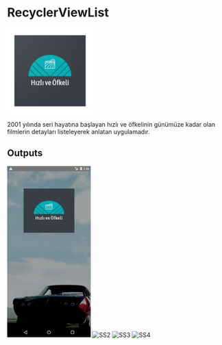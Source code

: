# RecyclerViewList

<p align="left">
  <img src="https://raw.githubusercontent.com/Yavuztmrrr/RecyclerViewList/main/images/laucnher.png" height="200" />
</p>

 2001 yılında seri hayatına başlayan hızlı ve öfkelinin günümüze kadar olan filmlerin detayları listeleyerek anlatan uygulamadır.

<h2 id="Outputs">Outputs</h2>
<p>
  <img height= "400"  src="https://raw.githubusercontent.com/Yavuztmrrr/RecyclerViewList/main/Screens/SplashActivity.png" alt="SS1" />
  <img height= "400"  src="https://github.com/cagataymuhammet/GuestList/blob/master/images/ss2.png" alt="SS2" />
  <img height= "400"  src="https://github.com/cagataymuhammet/GuestList/blob/master/images/ss3.png" alt="SS3" />
  <img height= "400"  src="https://github.com/cagataymuhammet/GuestList/blob/master/images/ss4.png" alt="SS4" />
</p>
